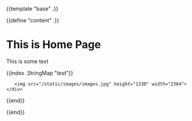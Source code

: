 {{template "base" .}}

{{define "content" .}}

<div class="container">
  <div class="row">
    <div class="col">
       <h1>This is Home Page</h1>
       <p>This is some text</p>
       <p>
         {{index .StringMap "test"}}
       </p>

       <img src="/static/images/images.jpg" height="1330" width="2364">
    </div>
  </div>
</div>


{{end}}



{{end}}